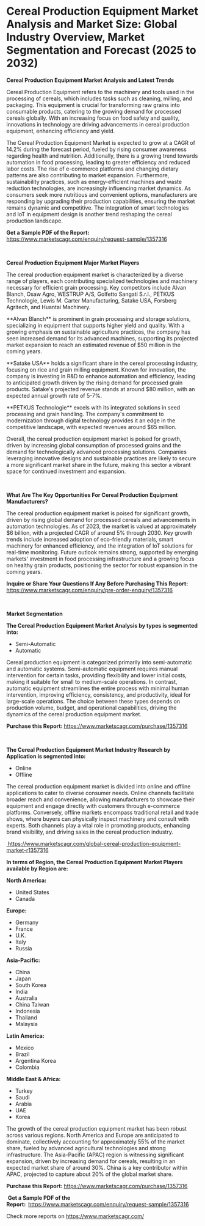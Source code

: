 <p><h1>Cereal Production Equipment Market Analysis and Market Size: Global Industry Overview, Market Segmentation and Forecast (2025 to 2032)</h1></p><p><strong>Cereal Production Equipment Market Analysis and Latest Trends</strong></p>
<p><p>Cereal Production Equipment refers to the machinery and tools used in the processing of cereals, which includes tasks such as cleaning, milling, and packaging. This equipment is crucial for transforming raw grains into consumable products, catering to the growing demand for processed cereals globally. With an increasing focus on food safety and quality, innovations in technology are driving advancements in cereal production equipment, enhancing efficiency and yield.</p><p>The Cereal Production Equipment Market is expected to grow at a CAGR of 14.2% during the forecast period, fueled by rising consumer awareness regarding health and nutrition. Additionally, there is a growing trend towards automation in food processing, leading to greater efficiency and reduced labor costs. The rise of e-commerce platforms and changing dietary patterns are also contributing to market expansion. Furthermore, sustainability practices, such as energy-efficient machines and waste reduction technologies, are increasingly influencing market dynamics. As consumers seek more nutritious and convenient options, manufacturers are responding by upgrading their production capabilities, ensuring the market remains dynamic and competitive. The integration of smart technologies and IoT in equipment design is another trend reshaping the cereal production landscape.</p></p>
<p><strong>Get a Sample PDF of the Report:&nbsp;</strong> <a href="https://www.marketscagr.com/enquiry/request-sample/1357316?utm_campaign=2326&utm_medium=2&utm_source=Github&utm_content=ia&utm_term=16022025&utm_id=cereal-production-equipment">https://www.marketscagr.com/enquiry/request-sample/1357316</a></p>
<p>&nbsp;</p>
<p><strong>Cereal Production Equipment Major Market Players</strong></p>
<p><p>The cereal production equipment market is characterized by a diverse range of players, each contributing specialized technologies and machinery necessary for efficient grain processing. Key competitors include Alvan Blanch, Osaw Agro, WESTRUP A/S, Golfetto Sangati S.r.l., PETKUS Technologie, Lewis M. Carter Manufacturing, Satake USA, Forsberg Agritech, and Huantai Machinery.</p><p>**Alvan Blanch** is prominent in grain processing and storage solutions, specializing in equipment that supports higher yield and quality. With a growing emphasis on sustainable agriculture practices, the company has seen increased demand for its advanced machines, supporting its projected market expansion to reach an estimated revenue of $50 million in the coming years.</p><p>**Satake USA** holds a significant share in the cereal processing industry, focusing on rice and grain milling equipment. Known for innovation, the company is investing in R&D to enhance automation and efficiency, leading to anticipated growth driven by the rising demand for processed grain products. Satake's projected revenue stands at around $80 million, with an expected annual growth rate of 5-7%.</p><p>**PETKUS Technologie** excels with its integrated solutions in seed processing and grain handling. The company's commitment to modernization through digital technology provides it an edge in the competitive landscape, with expected revenues around $65 million.</p><p>Overall, the cereal production equipment market is poised for growth, driven by increasing global consumption of processed grains and the demand for technologically advanced processing solutions. Companies leveraging innovative designs and sustainable practices are likely to secure a more significant market share in the future, making this sector a vibrant space for continued investment and expansion.</p></p>
<p>&nbsp;</p>
<p><strong>What Are The Key Opportunities For Cereal Production Equipment Manufacturers?</strong></p>
<p><p>The cereal production equipment market is poised for significant growth, driven by rising global demand for processed cereals and advancements in automation technologies. As of 2023, the market is valued at approximately $6 billion, with a projected CAGR of around 5% through 2030. Key growth trends include increased adoption of eco-friendly materials, smart machinery for enhanced efficiency, and the integration of IoT solutions for real-time monitoring. Future outlook remains strong, supported by emerging markets' investment in food processing infrastructure and a growing focus on healthy grain products, positioning the sector for robust expansion in the coming years.</p></p>
<p><strong>Inquire or Share Your Questions If Any Before Purchasing This Report:</strong> <a href="https://www.marketscagr.com/enquiry/pre-order-enquiry/1357316?utm_campaign=2326&utm_medium=2&utm_source=Github&utm_content=ia&utm_term=16022025&utm_id=cereal-production-equipment">https://www.marketscagr.com/enquiry/pre-order-enquiry/1357316</a></p>
<p>&nbsp;</p>
<p><strong>Market Segmentation</strong></p>
<p><strong>The Cereal Production Equipment Market Analysis by types is segmented into:</strong></p>
<p><ul><li>Semi-Automatic</li><li>Automatic</li></ul></p>
<p><p>Cereal production equipment is categorized primarily into semi-automatic and automatic systems. Semi-automatic equipment requires manual intervention for certain tasks, providing flexibility and lower initial costs, making it suitable for small to medium-scale operations. In contrast, automatic equipment streamlines the entire process with minimal human intervention, improving efficiency, consistency, and productivity, ideal for large-scale operations. The choice between these types depends on production volume, budget, and operational capabilities, driving the dynamics of the cereal production equipment market.</p></p>
<p><strong>Purchase this Report:&nbsp;</strong><a href="https://www.marketscagr.com/purchase/1357316?utm_campaign=2326&utm_medium=2&utm_source=Github&utm_content=ia&utm_term=16022025&utm_id=cereal-production-equipment">https://www.marketscagr.com/purchase/1357316</a></p>
<p>&nbsp;</p>
<p><strong>The Cereal Production Equipment Market Industry Research by Application is segmented into:</strong></p>
<p><ul><li>Online</li><li>Offline</li></ul></p>
<p><p>The cereal production equipment market is divided into online and offline applications to cater to diverse consumer needs. Online channels facilitate broader reach and convenience, allowing manufacturers to showcase their equipment and engage directly with customers through e-commerce platforms. Conversely, offline markets encompass traditional retail and trade shows, where buyers can physically inspect machinery and consult with experts. Both channels play a vital role in promoting products, enhancing brand visibility, and driving sales in the cereal production industry.</p></p>
<p><a href="https://www.marketscagr.com/global-cereal-production-equipment-market-r1357316?utm_campaign=2326&utm_medium=2&utm_source=Github&utm_content=ia&utm_term=16022025&utm_id=cereal-production-equipment">&nbsp;https://www.marketscagr.com/global-cereal-production-equipment-market-r1357316</a></p>
<p><strong>In terms of Region, the Cereal Production Equipment Market Players available by Region are:</strong></p>
<p>
    <p> <strong> North America: </strong>
        <ul>
            <li>United States</li>
            <li>Canada</li>
        </ul>
        </p> 
    <p> <strong> Europe: </strong>
        <ul>
            <li>Germany</li>
            <li>France</li>
            <li>U.K.</li>
            <li>Italy</li>
            <li>Russia</li>
        </ul>
        </p> 
    <p> <strong> Asia-Pacific: </strong>
        <ul>
            <li>China</li>
            <li>Japan</li>
            <li>South Korea</li>
            <li>India</li>
            <li>Australia</li>
            <li>China Taiwan</li>
            <li>Indonesia</li>
            <li>Thailand</li>
            <li>Malaysia</li>
        </ul>
        </p> 
    <p> <strong> Latin America: </strong>
        <ul>
            <li>Mexico</li>
            <li>Brazil</li>
            <li>Argentina Korea</li>
            <li>Colombia</li>
        </ul>
        </p> 
    <p> <strong> Middle East & Africa: </strong>
        <ul>
            <li>Turkey</li>
            <li>Saudi</li>
            <li>Arabia</li>
            <li>UAE</li>
            <li>Korea</li>
        </ul>
    </p>
    </p>
<p><p>The growth of the cereal production equipment market has been robust across various regions. North America and Europe are anticipated to dominate, collectively accounting for approximately 55% of the market share, fueled by advanced agricultural technologies and strong infrastructure. The Asia-Pacific (APAC) region is witnessing significant expansion, driven by increasing demand for cereals, resulting in an expected market share of around 30%. China is a key contributor within APAC, projected to capture about 20% of the global market share.</p></p>
<p><strong>Purchase this Report: </strong><a href="https://www.marketscagr.com/purchase/1357316?utm_campaign=2326&utm_medium=2&utm_source=Github&utm_content=ia&utm_term=16022025&utm_id=cereal-production-equipment">https://www.marketscagr.com/purchase/1357316</a></p>
<p>&nbsp;<strong>Get a Sample PDF of the Report:&nbsp;&nbsp;</strong><a href="https://www.marketscagr.com/enquiry/request-sample/1357316?utm_campaign=2326&utm_medium=2&utm_source=Github&utm_content=ia&utm_term=16022025&utm_id=cereal-production-equipment">https://www.marketscagr.com/enquiry/request-sample/1357316</a></p>
<p><strong></strong></p>
<p>Check more reports on <a href="https://www.marketscagr.com/?utm_campaign=2326&utm_medium=2&utm_source=Github&utm_content=ia&utm_term=16022025&utm_id=cereal-production-equipment">https://www.marketscagr.com/</a></p>